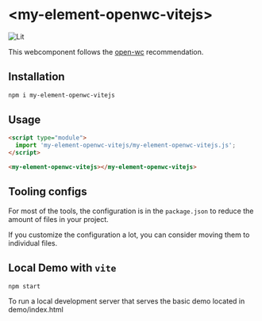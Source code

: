 # \<my-element-openwc-vitejs>

![Lit](https://img.shields.io/badge/lit-2.0.0-blue)

This webcomponent follows the [open-wc](https://github.com/open-wc/open-wc) recommendation.

## Installation

```bash
npm i my-element-openwc-vitejs
```

## Usage

```html
<script type="module">
  import 'my-element-openwc-vitejs/my-element-openwc-vitejs.js';
</script>

<my-element-openwc-vitejs></my-element-openwc-vitejs>
```

## Tooling configs

For most of the tools, the configuration is in the `package.json` to reduce the amount of files in your project.

If you customize the configuration a lot, you can consider moving them to individual files.

## Local Demo with `vite`

```bash
npm start
```

To run a local development server that serves the basic demo located in demo/index.html
